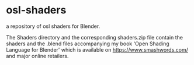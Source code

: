 osl-shaders
===========

a repository of osl shaders for Blender.

The Shaders directory and the corresponding shaders.zip file contain the shaders and the .blend files accompanying my book 'Open Shading Language for Blender' which is available on https://www.smashwords.com/ and major online retailers.
